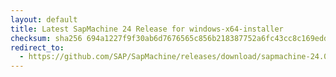 ```yaml
---
layout: default
title: Latest SapMachine 24 Release for windows-x64-installer
checksum: sha256 694a1227f9f30ab6d7676565c856b218387752a6fc43cc8c169edda307c854d1
redirect_to:
  - https://github.com/SAP/SapMachine/releases/download/sapmachine-24.0.2/sapmachine-jdk-24.0.2_windows-x64_bin.msi
---
```

